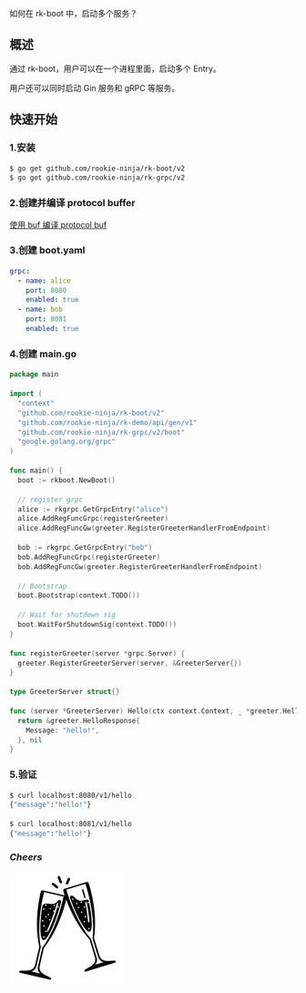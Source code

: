 如何在 rk-boot 中，启动多个服务？

## 概述
通过 rk-boot，用户可以在一个进程里面，启动多个 Entry。

用户还可以同时启动 Gin 服务和 gRPC 等服务。

## 快速开始
### 1.安装

```bash
$ go get github.com/rookie-ninja/rk-boot/v2
$ go get github.com/rookie-ninja/rk-grpc/v2
```

### 2.创建并编译 protocol buffer
[使用 buf 编译 protocol buf](../buf)

### 3.创建 boot.yaml
```yaml
grpc:
  - name: alice
    port: 8080
    enabled: true
  - name: bob
    port: 8081
    enabled: true
```

### 4.创建 main.go
```go
package main

import (
  "context"
  "github.com/rookie-ninja/rk-boot/v2"
  "github.com/rookie-ninja/rk-demo/api/gen/v1"
  "github.com/rookie-ninja/rk-grpc/v2/boot"
  "google.golang.org/grpc"
)

func main() {
  boot := rkboot.NewBoot()

  // register grpc
  alice := rkgrpc.GetGrpcEntry("alice")
  alice.AddRegFuncGrpc(registerGreeter)
  alice.AddRegFuncGw(greeter.RegisterGreeterHandlerFromEndpoint)

  bob := rkgrpc.GetGrpcEntry("bob")
  bob.AddRegFuncGrpc(registerGreeter)
  bob.AddRegFuncGw(greeter.RegisterGreeterHandlerFromEndpoint)

  // Bootstrap
  boot.Bootstrap(context.TODO())

  // Wait for shutdown sig
  boot.WaitForShutdownSig(context.TODO())
}

func registerGreeter(server *grpc.Server) {
  greeter.RegisterGreeterServer(server, &GreeterServer{})
}

type GreeterServer struct{}

func (server *GreeterServer) Hello(ctx context.Context, _ *greeter.HelloRequest) (*greeter.HelloResponse, error) {
  return &greeter.HelloResponse{
    Message: "hello!",
  }, nil
}
```

### 5.验证
```bash
$ curl localhost:8080/v1/hello
{"message":"hello!"}

$ curl localhost:8081/v1/hello
{"message":"hello!"}
```

### _**Cheers**_
![](../../img/user-guide/cheers.png)
